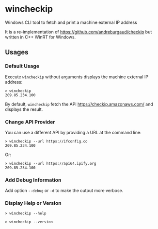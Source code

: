 # wincheckip

Windows CLI tool to fetch and print a machine external IP address

It is a re-implementation of https://github.com/andreburgaud/checkip but written in C++ WinRT for Windows.

## Usages


### Default Usage

Execute `wincheckip` without arguments displays the machine external IP address:

```
> wincheckip
209.85.234.100
```

By default, `wincheckip` fetch the API https://checkip.amazonaws.com/ and displays the result.

### Change API Provider

You can use a different API by providing a URL at the command line:

```
> wincheckip --url https://ifconfig.co
209.85.234.100
```

Or:

```
> wincheckip --url https://api64.ipify.org
209.85.234.100
```

### Add Debug Information

Add option `--debug` or `-d` to make the output more verbose.


### Display Help or Version

```
> wincheckip --help
```

```
> wincheckip --version
```
